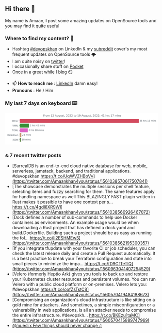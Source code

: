 <!--- [![Hits](https://hits.seeyoufarm.com/api/count/incr/badge.svg?url=https%3A%2F%2Fgithub.com%2Fakhan4u%2Fhit-counter&count_bg=%2379C83D&title_bg=%23555555&icon=&icon_color=%23E7E7E7&title=visits&edge_flat=false)](https://hits.seeyoufarm.com) --->

## Hi there 👋

My name is Amaan, I post some amazing updates on OpenSource tools and you may find it quite useful

### Where to find my content? 🤔

* Hashtag [#devopskhan](https://www.linkedin.com/feed/hashtag/devopskhan/) on LinkedIn & my [subreddit](https://www.reddit.com/r/devopskhan/) cover's my most frequent updates on OpenSource tools 🌩️
* I am quite noisy on [twitter](https://twitter.com/Amaankhan4you)!
* I occasionally share stuff on [Pocket](https://getpocket.com/@ej6g8d1dp2829A16a9Tf5d4T6bAMp3d8791rejDe86yem3bm4e14ex4fT4dluk29)
* Once in a great while I [blog](https://linuxparrot.com/) ⏲️


- 📫 **How to reach me** : [LinkedIn](https://www.linkedin.com/in/amaan-khan-linux-ninja) damn easy!
- **Pronouns** : He / Him

### My last 7 days on keyboard ⌨️

<img src="https://github.com/akhan4u/akhan4u/blob/main/images/stat.svg" alt="Amaan's Wakatime Activity!"/>

### 🔝 7 recent twitter posts
<!-- DEVDOJO:START -->
- [SurrealDB is an end-to-end cloud native database for web, mobile, serverless, jamstack, backend, and traditional applications. #devopskhan https://t.co/UqWVZHBoVv](https://twitter.com/Amaankhan4you/status/1561038570617507841)
- [The showcase demonstrates the multiple sessions per shell feature, selecting items and fuzzy searching for them. The same features apply for handling namespace as well This BLAZINGLY FAST plugin written in Rust makes it possible to have one context per s… https://t.co/4gdl8XR9Wl](https://twitter.com/Amaankhan4you/status/1561038566926467072)
- [Dock defines a number of sub-commands to help use Docker containers as environments. An example usage would be when downloading a Rust project that has defined a dock.yaml and build.Dockerfile. Building such a project should be as easy as running the fol… https://t.co/Ii2ESHMEw5](https://twitter.com/Amaankhan4you/status/1561038562195300357)
- [If you integrate tfupdate with your favorite CI or job scheduler, you can check the latest release daily and create a Pull Request automatically. It is a best practice to break your Terraform configuration and state into small pieces to minimize the impa… https://t.co/fD9CfTeTlQ](https://twitter.com/Amaankhan4you/status/1560963041407254529)
- [Velero &lpar;formerly Heptio Ark&rpar; gives you tools to back up and restore your Kubernetes cluster resources and persistent volumes. You can run Velero with a public cloud platform or on-premises. Velero lets you: #devopskhan https://t.co/oofZsTstC8](https://twitter.com/Amaankhan4you/status/1560570419484188673)
- [Compromising an organization&#39;s cloud infrastructure is like sitting on a gold mine for attackers. And sometimes, a simple misconfiguration or a vulnerability in web applications, is all an attacker needs to compromise the entire infrastructure. #devopskh… https://t.co/BKEzu1taMC](https://twitter.com/Amaankhan4you/status/1560570415889747969)
- [@mueslix Few things should never change :&rpar;](https://twitter.com/Amaankhan4you/status/1560545626043011072)
<!-- DEVDOJO:END -->

<!-- ![Amaan's GitHub stats](https://github-readme-stats.vercel.app/api?username=akhan4u&count_private=true&show_icons=true&hide=contribs) -->
